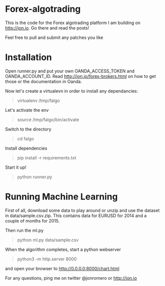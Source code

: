 # Forex-algotrading
This is the code for the Forex algotrading platform I am building on http://jon.io.
Go there and read the posts!

Feel free to pull and submit any patches you like

# Installation

Open runner.py and put your own OANDA_ACCESS_TOKEN and OANDA_ACCOUNT_ID. Read http://jon.io/forex-brokers.html on how to get those or the documentation in Oanda.

Now let's create a virtualevn in order to install any dependancies:

> virtualenv /tmp/falgo

Let's activate the env
> source /tmp/falgo/bin/activate

Switch to the directory
> cd falgo

Install dependencies
> pip install -r requirements.txt

Start it up!
> python runner.py


# Running Machine Learning
First of all, download some data to play around or unzip and use the dataset in data/sample.csv.zip. This contains data for EURUSD for 2014 and a couple of months for 2015.

Then run the ml.py
> python ml.py data/sample.csv

When the algorithm completes, start a python webserver

> python3 -m http.server 8000

and open your browser to http://0.0.0.0:8000/chart.html



For any questions, ping me on twitter @jonromero or http://jon.io